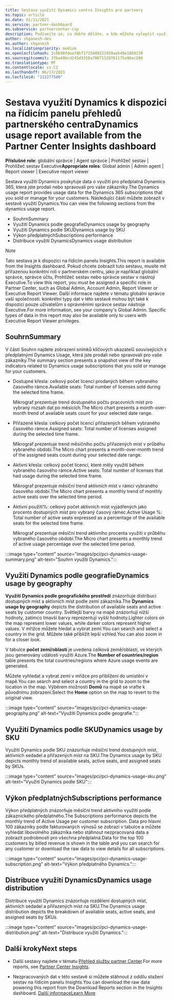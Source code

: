 ```yaml
---
title: Sestava využití Dynamics centra Insights pro partnery
ms.topic: article
ms.date: 01/11/2021
ms.service: partner-dashboard
ms.subservice: partnercenter-csp
description: Podívejte se, co dobře děláte, a kde můžete vylepšit využití předplatných Dynamics, která zákazníkům prodáváte nebo spravujete pro vaše zákazníky.
author: shganesh-dev
ms.author: shganesh
ms.localizationpriority: medium
ms.openlocfilehash: 2c0b90fdeaf8bf1715d89221959aeb49e186d150
ms.sourcegitcommit: 376a49bcd245d3358a78871128761175a96ec200
ms.translationtype: MT
ms.contentlocale: cs-CZ
ms.lasthandoff: 06/17/2021
ms.locfileid: "112277500"
---
```

# <a name="dynamics-usage-report-available-from-the-partner-center-insights-dashboard"></a><span data-ttu-id="92051-103">Sestava využití Dynamics k dispozici na řídicím panelu přehledů partnerského centra</span><span class="sxs-lookup"><span data-stu-id="92051-103">Dynamics usage report available from the Partner Center Insights dashboard</span></span>

<span data-ttu-id="92051-104">**Příslušné role**: globální správce | Agent správce | Prohlížeč sestav | Prohlížeč sestav Executive</span><span class="sxs-lookup"><span data-stu-id="92051-104">**Appropriate roles**: Global admin | Admin agent | Report viewer | Executive report viewer</span></span>

<span data-ttu-id="92051-105">Sestava využití Dynamics poskytuje data o využití pro předplatná Dynamics 365, která jste prodali nebo spravovali pro vaše zákazníky.</span><span class="sxs-lookup"><span data-stu-id="92051-105">The Dynamics usage report provides usage data for the Dynamics 365 subscriptions that you sold or manage for your customers.</span></span> <span data-ttu-id="92051-106">Následující části můžete zobrazit v sestavě využití Dynamics.</span><span class="sxs-lookup"><span data-stu-id="92051-106">You can view the following sections from the dynamics usage report.</span></span>

- <span data-ttu-id="92051-107">Souhrn</span><span class="sxs-lookup"><span data-stu-id="92051-107">Summary</span></span>
- <span data-ttu-id="92051-108">Využití Dynamics podle geografie</span><span class="sxs-lookup"><span data-stu-id="92051-108">Dynamics usage by geography</span></span>
- <span data-ttu-id="92051-109">Využití Dynamics podle SKU</span><span class="sxs-lookup"><span data-stu-id="92051-109">Dynamics usage by SKU</span></span>
- <span data-ttu-id="92051-110">Výkon předplatných</span><span class="sxs-lookup"><span data-stu-id="92051-110">Subscriptions performance</span></span>
- <span data-ttu-id="92051-111">Distribuce využití Dynamics</span><span class="sxs-lookup"><span data-stu-id="92051-111">Dynamics usage distribution</span></span>

 > [!NOTE]
 > <span data-ttu-id="92051-112">Tato sestava je k dispozici na řídicím panelu Insights.</span><span class="sxs-lookup"><span data-stu-id="92051-112">This report is available from the Insights dashboard.</span></span> <span data-ttu-id="92051-113">Pokud chcete zobrazit tuto sestavu, musíte mít přiřazenou konkrétní roli v partnerském centru, jako je například globální správce, správce účtu, Prohlížeč sestav nebo správce sestav v nástroji Executive.</span><span class="sxs-lookup"><span data-stu-id="92051-113">To view this report, you must be assigned a specific role in Partner Center, such as Global Admin, Account Admin, Report Viewer or Executive Report Viewer.</span></span> <span data-ttu-id="92051-114">Další informace najdete v tématu globální správce vaší společnosti. konkrétní typy dat v této sestavě mohou být také k dispozici pouze uživatelům s oprávněními správce sestav nástroje Executive.</span><span class="sxs-lookup"><span data-stu-id="92051-114">For more information, see your company's Global Admin. Specific types of data in this report may also be available only to users with Executive Report Viewer privileges.</span></span>

## <a name="summary"></a><span data-ttu-id="92051-115">Souhrn</span><span class="sxs-lookup"><span data-stu-id="92051-115">Summary</span></span>

<span data-ttu-id="92051-116">V části Souhrn najdete zobrazení snímků klíčových ukazatelů souvisejících s předplatnými Dynamics Usage, která jste prodali nebo spravovali pro vaše zákazníky.</span><span class="sxs-lookup"><span data-stu-id="92051-116">The summary section presents a snapshot view of the key indicators related to Dynamics usage subscriptions that you sold or manage for your customers.</span></span>  

- <span data-ttu-id="92051-117">Dostupné křesla: celkový počet licencí prodaných během vybraného časového rámce.</span><span class="sxs-lookup"><span data-stu-id="92051-117">Available seats: Total number of licenses sold during the selected time frame.</span></span>

   <span data-ttu-id="92051-118">Mikrograf prezentuje trend dostupného počtu pracovních míst pro vybraný rozsah dat po měsících.</span><span class="sxs-lookup"><span data-stu-id="92051-118">The Micro chart presents a month-over-month trend of available seats count for your selected date range.</span></span>

- <span data-ttu-id="92051-119">Přiřazené křesla: celkový počet licencí přiřazených během vybraného časového rámce.</span><span class="sxs-lookup"><span data-stu-id="92051-119">Assigned seats: Total number of licenses assigned during the selected time frame.</span></span>

   <span data-ttu-id="92051-120">Mikrograf prezentuje trend měsíčního počtu přiřazených míst v průběhu vybraného období.</span><span class="sxs-lookup"><span data-stu-id="92051-120">The Micro chart presents a month-over-month trend of the assigned seats count during your selected date range.</span></span>

- <span data-ttu-id="92051-121">Aktivní křesla: celkový počet licencí, které měly využití během vybraného časového rámce.</span><span class="sxs-lookup"><span data-stu-id="92051-121">Active seats: Total number of licenses that had usage during the selected time frame.</span></span> 

   <span data-ttu-id="92051-122">Mikrograf prezentuje měsíční trend aktivních míst v rámci vybraného časového období.</span><span class="sxs-lookup"><span data-stu-id="92051-122">The Micro chart presents a monthly trend of monthly active seats over the selected time period.</span></span>

- <span data-ttu-id="92051-123">Aktivní použití%: celkový počet aktivních míst vyjádřených jako procento dostupných míst pro vybraný časový rámec.</span><span class="sxs-lookup"><span data-stu-id="92051-123">Active Usage %: Total number of active seats expressed as a percentage of the available seats for the selected time frame.</span></span> 

   <span data-ttu-id="92051-124">Mikrograf prezentuje měsíční trend aktivního procenta využití v průběhu vybraného časového období.</span><span class="sxs-lookup"><span data-stu-id="92051-124">The Micro chart presents a monthly trend of active usage percentage over the selected time period.</span></span>

:::image type="content" source="images/pci/pci-dynamics-usage-summary.png" alt-text="Souhrn využití Dynamics.":::

## <a name="dynamics-usage-by-geography"></a><span data-ttu-id="92051-126">Využití Dynamics podle geografie</span><span class="sxs-lookup"><span data-stu-id="92051-126">Dynamics usage by geography</span></span>

<span data-ttu-id="92051-127">**Využití Dynamics podle geografického prostředí** znázorňuje distribuci dostupných míst a aktivních míst podle zemí zákazníka.</span><span class="sxs-lookup"><span data-stu-id="92051-127">The **Dynamics usage by geography** depicts the distribution of available seats and active seats by customer country.</span></span> <span data-ttu-id="92051-128">Světlejší barvy na mapě znázorňují nižší hodnoty, zatímco tmavší barvy reprezentují vyšší hodnoty.</span><span class="sxs-lookup"><span data-stu-id="92051-128">Lighter colors on the map represent lower values, while darker colors represent higher values.</span></span> <span data-ttu-id="92051-129">V mřížce můžete hledat a vybrat zemi.</span><span class="sxs-lookup"><span data-stu-id="92051-129">You can search and select a country in the grid.</span></span> <span data-ttu-id="92051-130">Můžete také přiblížit lepší vzhled.</span><span class="sxs-lookup"><span data-stu-id="92051-130">You can also zoom in for a closer look.</span></span>

<span data-ttu-id="92051-131">V tabulce **počet zemí/oblastí** je uvedena celková země/oblasti, ve kterých jsou generovány události využití Azure.</span><span class="sxs-lookup"><span data-stu-id="92051-131">The **Number of countries/region** table presents the total countries/regions where Azure usage events are generated.</span></span>

<span data-ttu-id="92051-132">Můžete vyhledat a vybrat zemi v mřížce pro přiblížení do umístění v mapě.</span><span class="sxs-lookup"><span data-stu-id="92051-132">You can search and select a country in the grid to zoom to the location in the map.</span></span> <span data-ttu-id="92051-133">Výběrem možnosti **Domů** na mapě se vraťte k původnímu zobrazení.</span><span class="sxs-lookup"><span data-stu-id="92051-133">Select the **Home** option on the map to revert to the original view.</span></span>

:::image type="content" source="images/pci/pci-dynamics-usage-geography.png" alt-text="Využití Dynamics podle geografie.":::

## <a name="dynamics-usage-by-sku"></a><span data-ttu-id="92051-135">Využití Dynamics podle SKU</span><span class="sxs-lookup"><span data-stu-id="92051-135">Dynamics usage by SKU</span></span>

<span data-ttu-id="92051-136">Využití Dynamics podle SKU znázorňuje měsíční trend dostupných míst, aktivních sedadel a přiřazených míst na SKU.</span><span class="sxs-lookup"><span data-stu-id="92051-136">The Dynamics usage by SKU depicts monthly trend of available seats, active seats, and assigned seats by SKUs.</span></span>

:::image type="content" source="images/pci/pci-dynamics-usage-sku.png" alt-text="Využití Dynamics podle SKU":::

## <a name="subscriptions-performance"></a><span data-ttu-id="92051-138">Výkon předplatných</span><span class="sxs-lookup"><span data-stu-id="92051-138">Subscriptions performance</span></span>

<span data-ttu-id="92051-139">Výkon předplatných znázorňuje měsíční trend aktivního využití podle zákaznického předplatného.</span><span class="sxs-lookup"><span data-stu-id="92051-139">The Subscriptions performance depicts the monthly trend of Active Usage per customer subscription.</span></span> <span data-ttu-id="92051-140">Data pro hlavní 100 zákazníky podle fakturovaných výnosů se zobrazí v tabulce a můžete vyhledat libovolného zákazníka nebo stáhnout nezpracovaná data a zobrazit podrobnosti pro všechna předplatná.</span><span class="sxs-lookup"><span data-stu-id="92051-140">Data for the top 100 customers by billed revenue is shown in the table and you can search for any customer or download the raw data to view details for all subscriptions.</span></span>

:::image type="content" source="images/pci/pci-dynamics-usage-subscription.png" alt-text="Výkon předplatného Dynamics.":::

## <a name="dynamics-usage-distribution"></a><span data-ttu-id="92051-142">Distribuce využití Dynamics</span><span class="sxs-lookup"><span data-stu-id="92051-142">Dynamics usage distribution</span></span>

<span data-ttu-id="92051-143">Distribuce využití Dynamics znázorňuje rozdělení dostupných míst, aktivních sedadel a přiřazených míst na SKU.</span><span class="sxs-lookup"><span data-stu-id="92051-143">The Dynamics usage distribution depicts the breakdown of available seats, active seats, and assigned seats by SKUs.</span></span>

:::image type="content" source="images/pci/pci-dynamics-usage-distribution.png" alt-text="Distribuce využití Dynamics.":::

## <a name="next-steps"></a><span data-ttu-id="92051-145">Další kroky</span><span class="sxs-lookup"><span data-stu-id="92051-145">Next steps</span></span>

- <span data-ttu-id="92051-146">Další sestavy najdete v tématu [Přehled služby partner Center](partner-center-insights.md).</span><span class="sxs-lookup"><span data-stu-id="92051-146">For more reports, see [Partner Center Insights](partner-center-insights.md).</span></span>

- <span data-ttu-id="92051-147">Nezpracovaných dat v této sestavě si můžete stáhnout z oddílu stažení sestav na řídicím panelu Insights.</span><span class="sxs-lookup"><span data-stu-id="92051-147">You can download the raw data powering this report from the Download Reports section in the Insights dashboard.</span></span> [<span data-ttu-id="92051-148">Další informace</span><span class="sxs-lookup"><span data-stu-id="92051-148">Learn More</span></span>](pci-download-reports.md) 

